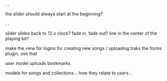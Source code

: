 





.
.


the slider should always start at the beginning?



.
.

slider slides back to 12 o clock?
fade in, fade out?
line in the center of the playing bit?













make the view for logins
for creating new songs / uploading traks
the forms plugin, use that




user model
	uploads
	bookmarks


models for songs and collections .. how they relate to users ..



